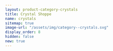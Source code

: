 ```yaml
---
layout: product-category-crystals
title: Crystal Shoppe
name: crystals
sitemap: true
image-url: "/assets/img/category--crystals.svg"
display_order: 8
hidden: false
new: true
---
```

